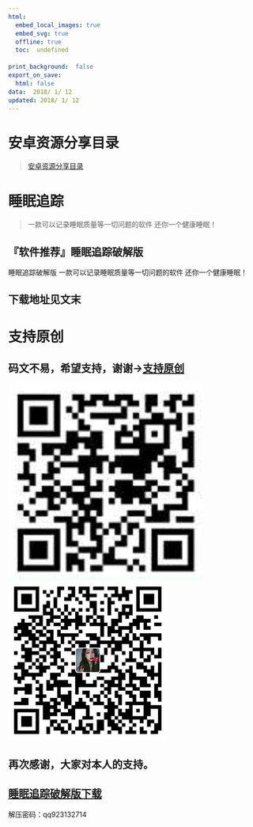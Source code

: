 ```yaml
---
html:
  embed_local_images: true
  embed_svg: true
  offline: true
  toc:  undefined

print_background:  false
export_on_save:
  html: false
data:  2018/ 1/ 12
updated: 2018/ 1/ 12
---
```


# 安卓资源分享目录

> [安卓资源分享目录](https://blog.csdn.net/qq923132714/article/details/83059823 "安卓资源分享目录")



# 睡眠追踪


> 一款可以记录睡眠质量等一切问题的软件 还你一个健康睡眠！

## 『软件推荐』睡眠追踪破解版
睡眠追踪破解版 一款可以记录睡眠质量等一切问题的软件 还你一个健康睡眠！

## 下载地址见文末

# 支持原创
## 码文不易，希望支持，谢谢->**[支持原创](http://blog.csdn.net/qq923132714/article/details/79399145)**
![微信支付](https://raw.githubusercontent.com/923132714/my_picture/master/blog/support/weixin.png)![微信支付](https://raw.githubusercontent.com/923132714/my_picture/master/blog/support/支付宝.png)
## 再次感谢，大家对本人的支持。



## [睡眠追踪破解版下载](http://u16848854.ctfile.net/fs/16848854-330736342 "睡眠追踪破解版下载")

解压密码：qq923132714
